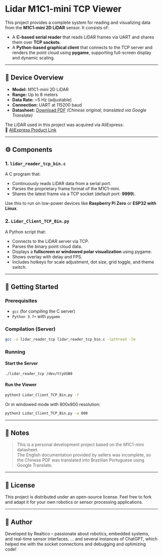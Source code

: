 # Lidar M1C1-mini TCP Viewer

This project provides a complete system for reading and visualizing data from the **M1C1-mini 2D LiDAR** sensor. It consists of:

- A **C-based serial reader** that reads LiDAR frames via UART and shares them over **TCP sockets**.
- A **Python-based graphical client** that connects to the TCP server and renders the point cloud using **pygame**, supporting full-screen display and dynamic scaling.

---

## 🚀 Device Overview

- **Model:** M1C1-mini 2D LiDAR
- **Range:** Up to 8 meters
- **Data Rate:** ~5 Hz (adjustable)
- **Connection:** UART at 115200 baud
- **Datasheet:** [Download PDF](https://github.com/your-repo-here/M1C1_Mini_Datasheet.pdf) *(Chinese original, translated via Google Translate)*

The LiDAR used in this project was acquired via AliExpress:  
🔗 [AliExpress Product Link](https://www.aliexpress.com/snapshot/0.html?spm=a2g0o.9042647.6.2.559e37a1jYP0hF&orderId=8133980903635463&productId=4000251359842)

---

## ⚙️ Components

### 1. `lidar_reader_tcp_bin.c`

A C program that:
- Continuously reads LiDAR data from a serial port.
- Parses the proprietary frame format of the M1C1-mini.
- Shares the latest frame via a TCP socket (default port: **9999**).

Use this to run on low-power devices like **Raspberry Pi Zero** or **ESP32 with Linux**.

### 2. `Lidar_Client_TCP_Bin.py`

A Python script that:
- Connects to the LiDAR server via TCP.
- Parses the binary point cloud data.
- Displays a **fullscreen or windowed polar visualization** using pygame.
- Shows overlay with delay and FPS.
- Includes hotkeys for scale adjustment, dot size, grid toggle, and theme switch.

---

## 🚀 Getting Started

### Prerequisites

- `gcc` (for compiling the C server)
- `Python 3.7+` with `pygame`

### Compilation (Server)

```bash
gcc -o lidar_reader_tcp lidar_reader_tcp_bin.c -lpthread -lm
```

### Running

#### Start the Server

```bash
./lidar_reader_tcp /dev/ttyUSB0
```

#### Run the Viewer

```bash
python3 Lidar_Client_TCP_Bin.py -f
```

Or in windowed mode with 800x800 resolution:

```bash
python3 Lidar_Client_TCP_Bin.py -w 800
```

---

## 🧠 Notes

> This is a personal development project based on the M1C1-mini datasheet.  
> The English documentation provided by sellers was incomplete, so the Chinese PDF was translated into Brazilian Portuguese using Google Translate.

---

## 📄 License

This project is distributed under an open-source license. Feel free to fork and adapt it for your own robotics or sensor processing applications.

---

## 💠 Author

Developed by Realtico – passionate about robotics, embedded systems, and real-time sensor interfaces.
... and several instances of ChatGPT, which helped me with the socket connections and debugging and optimizing code!

